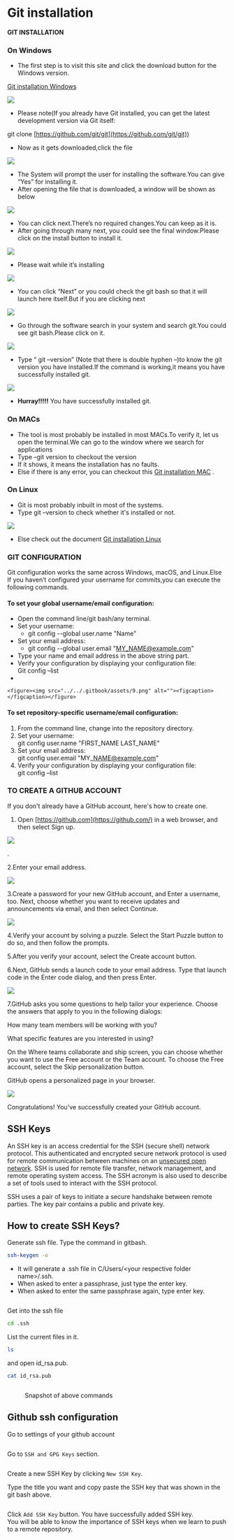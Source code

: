 # Git installation

**GIT INSTALLATION**

### On Windows <a href="#_9474vx94v944" id="_9474vx94v944"></a>

* The first step is to visit this site and click the download button for the Windows version.

[Git installation Windows](https://git-scm.com/downloads)

![](../../.gitbook/assets/0.png)

* Please note(If you already have Git installed, you can get the latest development version via Git itself:

git clone [https://github.com/git/git](https://github.com/git/git))

* Now as it gets downloaded,click the file

![](../../.gitbook/assets/1.png)

* The System will prompt the user for installing the software.You can give “Yes” for installing it.
* After opening the file that is downloaded, a window will be shown as below

![](../../.gitbook/assets/2.png)

* You can click next.There’s no required changes.You can keep as it is.
* After going through many next, you could see the final window.Please click on the install button to install it.

![](../../.gitbook/assets/3.png)

* Please wait while it’s installing

![](../../.gitbook/assets/4.png)

* You can click “Next” or you could check the git bash so that it will launch here itself.But if you are clicking next

![](../../.gitbook/assets/5.png)

* Go through the software search in your system and search git.You could see git bash.Please click on it.

![](../../.gitbook/assets/6.png)

* Type “ git –version” (Note that there is double hyphen –)to know the git version you have installed.If the command is working,it means you have successfully installed git.

![](../../.gitbook/assets/7.png)

* **Hurray!!!!!** You have successfully installed git.

### On MACs <a href="#_ywx0wc6bwkvi" id="_ywx0wc6bwkvi"></a>

* The tool is most probably be installed in most MACs.To verify it, let us open the terminal.We can go to the window where we search for applications
* Type –git version to checkout the version
* If it shows, it means the installation has no faults.
* Else if there is any error, you can checkout this [Git installation MAC](https://www.atlassian.com/git/tutorials/install-git#mac-os-x) .

### On Linux <a href="#_d3r83o1zz4ex" id="_d3r83o1zz4ex"></a>

* Git is most probably inbuilt in most of the systems.
* Type git –version to check whether it's installed or not.

![](../../.gitbook/assets/8.png)

* Else check out the document [Git installation Linux](https://www.atlassian.com/git/tutorials/install-git#linux)

### GIT CONFIGURATION <a href="#_b47xtf3z0ins" id="_b47xtf3z0ins"></a>

Git configuration works the same across Windows, macOS, and Linux.Else If you haven’t configured your username for commits,you can execute the following commands.

#### **To set your global username/email configuration:** <a href="#_o53nmwn0sa3a" id="_o53nmwn0sa3a"></a>

* Open the command line/git bash/any terminal.
* Set your username:
  * git config --global user.name "Name"
* Set your email address:
  * git config --global user.email "[MY\_NAME@example.com](mailto:MY\_NAME@example.com)"
* Type your name and email address in the above string part.
* Verify your configuration by displaying your configuration file:\
  Git config –list
*

    <figure><img src="../../.gitbook/assets/9.png" alt=""><figcaption></figcaption></figure>

#### **To set repository-specific username/email configuration:** <a href="#_i9n74043k4vy" id="_i9n74043k4vy"></a>

1. From the command line, change into the repository directory.
2. Set your username:\
   git config user.name "FIRST\_NAME LAST\_NAME"
3. Set your email address:\
   git config user.email "MY\_NAME@example.com"
4. Verify your configuration by displaying your configuration file:\
   git config –list

### TO CREATE A GITHUB ACCOUNT <a href="#_z3tear2x9zz1" id="_z3tear2x9zz1"></a>

If you don't already have a GitHub account, here's how to create one.

1. Open [https://github.com](https://github.com/) in a web browser, and then select Sign up.

![](../../.gitbook/assets/10.png)

.

2.Enter your email address.

![](../../.gitbook/assets/11.png)

3.Create a password for your new GitHub account, and Enter a username, too. Next, choose whether you want to receive updates and announcements via email, and then select Continue.

![](../../.gitbook/assets/12.png)

4.Verify your account by solving a puzzle. Select the Start Puzzle button to do so, and then follow the prompts.

5.After you verify your account, select the Create account button.

6.Next, GitHub sends a launch code to your email address. Type that launch code in the Enter code dialog, and then press Enter.

![](../../.gitbook/assets/13.png)

7.GitHub asks you some questions to help tailor your experience. Choose the answers that apply to you in the following dialogs:

How many team members will be working with you?

What specific features are you interested in using?

On the Where teams collaborate and ship screen, you can choose whether you want to use the Free account or the Team account. To choose the Free account, select the Skip personalization button.

GitHub opens a personalized page in your browser.

![](../../.gitbook/assets/14.png)

Congratulations! You've successfully created your GitHub account.

## SSH Keys

An SSH key is an access credential for the SSH (secure shell) network protocol. This authenticated and encrypted secure network protocol is used for remote communication between machines on an [unsecured open network](https://whatismyipaddress.com/unsecured-network). SSH is used for remote file transfer, network management, and remote operating system access. The SSH acronym is also used to describe a set of tools used to interact with the SSH protocol.

SSH uses a pair of keys to initiate a secure handshake between remote parties. The key pair contains a public and private key.&#x20;

## How to create SSH Keys?

Generate ssh file. Type the command in gitbash.

```bash
ssh-keygen -o
```

* It will generate a .ssh file in C/Users/\<your respective folder name>/.ssh.
* When asked to enter a passphrase, just type the enter key.
* When asked to enter the same passphrase again, type enter key.

<figure><img src="../../.gitbook/assets/image.png" alt=""><figcaption></figcaption></figure>

Get into the ssh file&#x20;

```bash
cd .ssh
```

List the current files in it.

```bash
ls
```

and open id\_rsa.pub.&#x20;

```bash
cat id_rsa.pub
```

<figure><img src="../../.gitbook/assets/image (1).png" alt=""><figcaption><p>Snapshot of above commands</p></figcaption></figure>

## Github ssh configuration

Go to settings of your github account

<figure><img src="../../.gitbook/assets/image (2).png" alt=""><figcaption></figcaption></figure>

Go to `SSH and GPG Keys` section.

<figure><img src="../../.gitbook/assets/image (3).png" alt=""><figcaption></figcaption></figure>

Create a new SSH Key by clicking `New SSH Key`.

Type the title you want and copy paste the SSH key that was shown in the git bash above.

<figure><img src="../../.gitbook/assets/image (4).png" alt=""><figcaption></figcaption></figure>

Click `Add SSH Key` button. You have successfully added SSH key.\
You will be able to know the importance of SSH keys when we learn to push to a remote repository.
